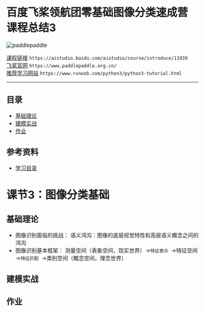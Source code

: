 # 百度飞桨领航团零基础图像分类速成营 课程总结3
![paddlepaddle](https://paddlepaddle-org-cn.cdn.bcebos.com/paddle-site-front/favicon-128.png  "百度logo")

[课程链接](https://aistudio.baidu.com/aistudio/course/introduce/11939)	`https://aistudio.baidu.com/aistudio/course/introduce/11939`  
[飞桨官网](https://www.paddlepaddle.org.cn/)	`https://www.paddlepaddle.org.cn/`   
[推荐学习网站](https://www.runoob.com/python3/python3-tutorial.html)	`https://www.runoob.com/python3/python3-tutorial.html`  

****
## 目录
* [基础理论](#基础理论)
* [建模实战](#建模实战)
* [作业](#作业)
## 参考资料
* [学习目录](https://aistudio.baidu.com/aistudio/projectdetail/1354419)


# 课节3：图像分类基础

## 基础理论
* 图像识别面临的挑战：  语义鸿沟：图像的底层视觉特性和高层语义概念之间的鸿沟
* 图像识别基本框架：
  测量空间（表象空间，现实世界）→`特征表示 `→特征空间→`特征匹配 `→类别空间（概念空间，理念世界）
## 建模实战

## 作业
